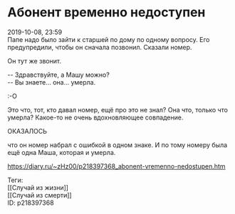 Абонент временно недоступен
============================

   
 2019-10-08, 23:59   
  Папе надо было зайти к старшей по дому по одному вопросу. Его предупредили, чтобы он сначала позвонил. Сказали номер.   
   
 Он тут же звонит.   
   
 -- Здравствуйте, а Машу можно?   
 -- Вы знаете... она... умерла.   
   
 :-O   
   
 Это что, тот, кто давал номер, ещё про это не знал? Она что, только что умерла? Какое-то не очень вдохновляющее совпадение.   
   
 ОКАЗАЛОСЬ   
   
 что он номер набрал с ошибкой в одном знаке. И по тому номеру была ещё одна Маша, которая и умерла.   
    
 <https://diary.ru/~zHz00/p218397368_abonent-vremenno-nedostupen.htm>   
   
 Теги:   
 [[Случай из жизни]]   
 [[Случай из смерти]]   
 ID: p218397368